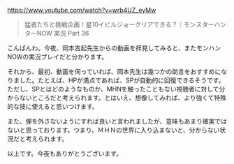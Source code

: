 https://www.youtube.com/watch?v=wrb4UZ_eyMw

> 猛者たちと挑戦企画！星10イビルジョークリアできる？｜モンスターハンターNOW 実況 Part 36 
 
こんばんわ。今夜、岡本吉起先生からの動画を拝見してみると、またモンハンNOWの実況プレイだと分かります。

それから、最初、動画を伺っていれば、岡本先生は幾つかの助言をおすすめになりました。たとえば、HPが満点であれば、SPが自動的に回復できるそうです。ただし、SPとはどのようなものか、MHNを触ったこともない視聴者に対して分からないところだと考えられます。とはいえ、想像してみれば、より強くて特殊的な技に使えると思いつけます。

また、弾を外さないようにすれば良いと言われましたが、意味もあまり確実ではないと思っております。つまり、ＭＨＮの世界に入り込まないと、分からない状況だと考えられます。

以上です。今夜もありがとうございます。
